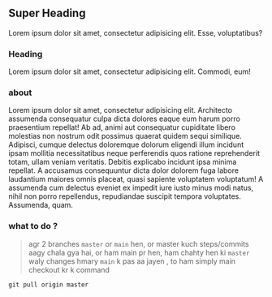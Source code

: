 ## Super Heading

Lorem ipsum dolor sit amet, consectetur adipisicing elit. Esse, voluptatibus?

### Heading

Lorem ipsum dolor sit amet, consectetur adipisicing elit. Commodi, eum!

### about

Lorem ipsum dolor sit amet, consectetur adipisicing elit. Architecto assumenda consequatur culpa dicta dolores eaque eum
harum porro praesentium repellat! Ab ad, animi aut consequatur cupiditate libero molestias non nostrum odit possimus
quaerat quidem sequi similique. Adipisci, cumque delectus doloremque dolorum eligendi illum incidunt ipsam mollitia
necessitatibus neque perferendis quos ratione reprehenderit totam, ullam veniam veritatis. Debitis explicabo incidunt
ipsa minima repellat. A accusamus consequuntur dicta dolor dolorem fuga labore laudantium maiores omnis placeat, quasi
sapiente voluptatem voluptatum! A assumenda cum delectus eveniet ex impedit iure iusto minus modi natus, nihil non porro
repellendus, repudiandae suscipit tempora voluptates. Assumenda, quam.

### what to do ? 
> agr 2 branches `master` or `main` hen, or master kuch steps/commits aagy chala gya hai, or ham main pr hen, ham chahty hen
ki `master` waly changes hmary `main` k pas aa jayen , to ham simply main checkout kr k command 
```ssh
git pull origin master
```

